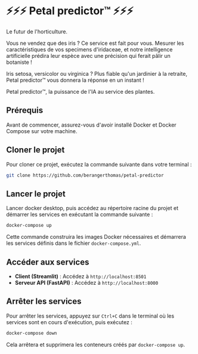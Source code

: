 # ⚡⚡⚡ Petal predictor™ ⚡⚡⚡

Le futur de l'horticulture.

Vous ne vendez que des iris ? Ce service est fait pour vous. Mesurer les caractéristiques de vos specimens d'iridaceae, et notre intelligence artificielle prédira leur espèce avec une précision qui ferait pâlir un botaniste !

Iris setosa, versicolor ou virginica ? Plus fiable qu'un jardinier à la retraite, Petal predictor™ vous donnera la réponse en un instant !

Petal predictor™, la puissance de l'IA au service des plantes.

## Prérequis

Avant de commencer, assurez-vous d'avoir installé Docker et Docker Compose sur votre machine.

## Cloner le projet

Pour cloner ce projet, exécutez la commande suivante dans votre terminal :

```bash
git clone https://github.com/berangerthomas/petal-predictor
```

## Lancer le projet

Lancer docker desktop, puis accédez au répertoire racine du projet et démarrer les services en exécutant la commande suivante :

```bash
docker-compose up
```

Cette commande construira les images Docker nécessaires et démarrera les services définis dans le fichier `docker-compose.yml`.

## Accéder aux services

- **Client (Streamlit)** : Accédez à `http://localhost:8501`
- **Serveur API (FastAPI)** : Accédez à `http://localhost:8000`

## Arrêter les services

Pour arrêter les services, appuyez sur `Ctrl+C` dans le terminal où les services sont en cours d'exécution, puis exécutez :

```bash
docker-compose down
```

Cela arrêtera et supprimera les conteneurs créés par `docker-compose up`.
